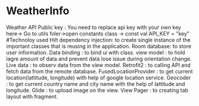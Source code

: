 # WeatherInfo
Weather API Public key : You need to replace api key with your own key here-> Go to utils foler->open constants class -> const val API_KEY  = "key"
#Technoloy used
Hilt dependency injection: to create single instance of the important classes that is reusing in the application.
Room database: to store user information.
Data binding : to bind ui with class. 
view model  : to hold lagre amount of data and prevent data lose issue during orientation change.
Live data   : to observ data from the view model.
Retrofit2   : to calling API and fetch data from the remote database.
FusedLocationProvider : to get current location(lattitude, longitude) with help of google location service.
Geocoder   : to get current country name and city name with the help of lattitude and longitude.
Glide      : to upload image on the view.
View Pager : to creating tab layout with fragment.
